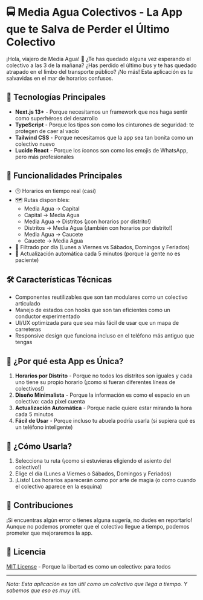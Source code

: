 # 🚍 Media Agua Colectivos - La App que te Salva de Perder el Último Colectivo

¡Hola, viajero de Media Agua! 🌟 ¿Te has quedado alguna vez esperando el colectivo a las 3 de la mañana? ¿Has perdido el último bus y te has quedado atrapado en el limbo del transporte público? ¡No más! Esta aplicación es tu salvavidas en el mar de horarios confusos.

## 🚀 Tecnologías Principales

- **Next.js 13+** - Porque necesitamos un framework que nos haga sentir como superhéroes del desarrollo
- **TypeScript** - Porque los tipos son como los cinturones de seguridad: te protegen de caer al vacío
- **Tailwind CSS** - Porque necesitamos que la app sea tan bonita como un colectivo nuevo
- **Lucide React** - Porque los íconos son como los emojis de WhatsApp, pero más profesionales

## 📱 Funcionalidades Principales

- 🕒 Horarios en tiempo real (casi)
- 🗺️ Rutas disponibles:
  - Media Agua → Capital
  - Capital → Media Agua
  - Media Agua → Distritos (¡con horarios por distrito!)
  - Distritos → Media Agua (¡también con horarios por distrito!)
  - Media Agua → Caucete
  - Caucete → Media Agua
- 📅 Filtrado por día (Lunes a Viernes vs Sábados, Domingos y Feriados)
- 🔄 Actualización automática cada 5 minutos (porque la gente no es paciente)

## 🛠️ Características Técnicas

- Componentes reutilizables que son tan modulares como un colectivo articulado
- Manejo de estados con hooks que son tan eficientes como un conductor experimentado
- UI/UX optimizada para que sea más fácil de usar que un mapa de carreteras
- Responsive design que funciona incluso en el teléfono más antiguo que tengas

## 📝 ¿Por qué esta App es Única?

1. **Horarios por Distrito** - Porque no todos los distritos son iguales y cada uno tiene su propio horario (¡como si fueran diferentes líneas de colectivos!)
2. **Diseño Minimalista** - Porque la información es como el espacio en un colectivo: cada pixel cuenta
3. **Actualización Automática** - Porque nadie quiere estar mirando la hora cada 5 minutos
4. **Fácil de Usar** - Porque incluso tu abuela podría usarla (si supiera qué es un teléfono inteligente)

## 🚀 ¿Cómo Usarla?

1. Selecciona tu ruta (¡como si estuvieras eligiendo el asiento del colectivo!)
2. Elige el día (Lunes a Viernes o Sábados, Domingos y Feriados)
3. ¡Listo! Los horarios aparecerán como por arte de magia (o como cuando el colectivo aparece en la esquina)

## 🙏 Contribuciones

¡Si encuentras algún error o tienes alguna sugería, no dudes en reportarlo! Aunque no podemos prometer que el colectivo llegue a tiempo, podemos prometer que mejoraremos la app.

## 📝 Licencia

[MIT License](LICENSE) - Porque la libertad es como un colectivo: para todos

---

*Nota: Esta aplicación es tan útil como un colectivo que llega a tiempo. Y sabemos que eso es muy útil.*
